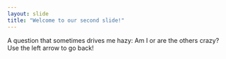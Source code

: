 ```yaml
---
layout: slide
title: "Welcome to our second slide!"
---
```

A question that sometimes drives me hazy: Am I or are the others crazy?
Use the left arrow to go back!

